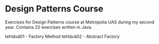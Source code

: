 # Design Patterns Course
Exercises for Design Patterns course at Metropolia UAS during my second year. Contains 22 exercises written in Java.

tehtävä01 - Factory Method
tehtävä02 - Abstract Factory
